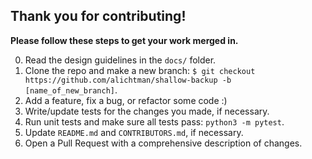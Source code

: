 ## Thank you for contributing!

**Please follow these steps to get your work merged in.**

0. Read the design guidelines in the `docs/` folder.
1. Clone the repo and make a new branch: `$ git checkout https://github.com/alichtman/shallow-backup -b [name_of_new_branch]`.
2. Add a feature, fix a bug, or refactor some code :)
3. Write/update tests for the changes you made, if necessary.
3. Run unit tests and make sure all tests pass: `python3 -m pytest`.
4. Update `README.md` and `CONTRIBUTORS.md`, if necessary.
5. Open a Pull Request with a comprehensive description of changes.
